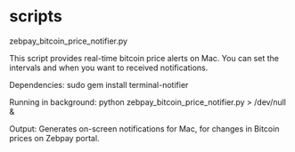 # scripts

zebpay_bitcoin_price_notifier.py

This script provides real-time bitcoin price alerts on Mac. You can set the intervals and when you want to received notifications.

Dependencies:
sudo gem install terminal-notifier

Running in background:
python zebpay_bitcoin_price_notifier.py > /dev/null &

Output:
Generates on-screen notifications for Mac, for changes in Bitcoin prices on Zebpay portal.
